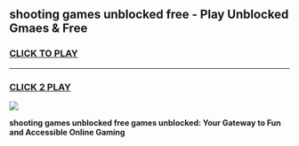
## shooting games unblocked free - Play Unblocked Gmaes & Free
<h3>
<a href="https://news.freeplayer.one?title=shooting_games_unblocked_free&ref=23F">CLICK TO PLAY</a></h3>
<hr>

<h3>
<a href="https://news.freeplayer.one?title=shooting_games_unblocked_free&ref=23F">CLICK 2 PLAY</a>
  
</h3>

<a href="https://news.freeplayer.one?title=shooting_games_unblocked_free&ref=23F/"><img src="https://clearcache.store/games.png"></a>


**shooting games unblocked free games unblocked: Your Gateway to Fun and Accessible Online Gaming**
